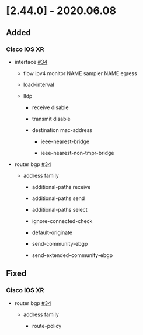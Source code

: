 # [2.44.0] - 2020.06.08

## Added

### Cisco IOS XR

* interface [#34](https://github.com/heyglen/network_tech/issues/34)

    * flow ipv4 monitor NAME sampler NAME egress 

    * load-interval

    * lldp

        * receive disable

        * transmit disable

        * destination mac-address

            * ieee-nearest-bridge

            * ieee-nearest-non-tmpr-bridge

* router bgp [#34](https://github.com/heyglen/network_tech/issues/34)

    * address family

        * additional-paths receive

        * additional-paths send

        * additional-paths select

        * ignore-connected-check
        
        * default-originate

        * send-community-ebgp

        * send-extended-community-ebgp

## Fixed

### Cisco IOS XR

* router bgp [#34](https://github.com/heyglen/network_tech/issues/34)

    * address family

        * route-policy